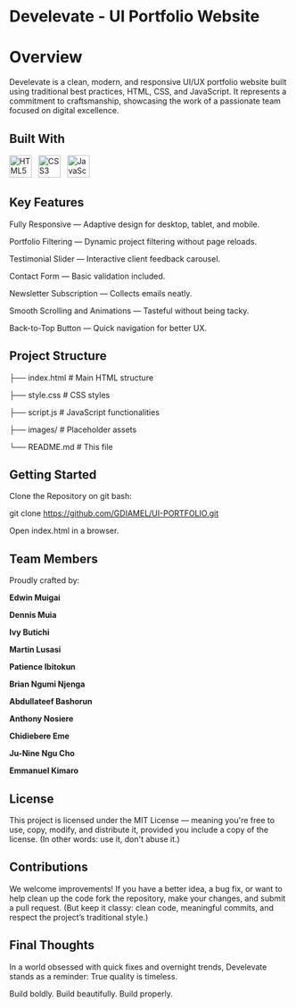 # Develevate - UI Portfolio Website
# Overview
Develevate is a clean, modern, and responsive UI/UX portfolio website built using traditional best practices, HTML, CSS, and JavaScript.
It represents a commitment to craftsmanship, showcasing the work of a passionate team focused on digital excellence.

## Built With

<p align="block">
  <img src="https://cdn.jsdelivr.net/gh/devicons/devicon/icons/html5/html5-original.svg" alt="HTML5" width="40" height="40"/>
  &nbsp;
  <img src="https://cdn.jsdelivr.net/gh/devicons/devicon/icons/css3/css3-original.svg" alt="CSS3" width="40" height="40"/>
  &nbsp;
  <img src="https://cdn.jsdelivr.net/gh/devicons/devicon/icons/javascript/javascript-original.svg" alt="JavaScript" width="40" height="40"/>
</p>

## Key Features
Fully Responsive — Adaptive design for desktop, tablet, and mobile.

Portfolio Filtering — Dynamic project filtering without page reloads.

Testimonial Slider — Interactive client feedback carousel.

Contact Form — Basic validation included.

Newsletter Subscription — Collects emails neatly.

Smooth Scrolling and Animations — Tasteful without being tacky.

Back-to-Top Button — Quick navigation for better UX.

## Project Structure

├── index.html   # Main HTML structure

├── style.css    # CSS styles

├── script.js    # JavaScript functionalities

├── images/      # Placeholder assets

└── README.md    # This file


## Getting Started
Clone the Repository on git bash:

git clone https://github.com/GDIAMEL/UI-PORTFOLIO.git

Open index.html in a browser.


## Team Members

Proudly crafted by:

**Edwin Muigai**

**Dennis Muia**

**Ivy Butichi**

**Martin Lusasi**

**Patience Ibitokun**

**Brian Ngumi Njenga**

**Abdullateef Bashorun**

**Anthony Nosiere**

**Chidiebere Eme**

**Ju-Nine Ngu Cho**

**Emmanuel Kimaro**


## License

This project is licensed under the MIT License — meaning you're free to use, copy, modify, and distribute it, provided you include a copy of the license.
(In other words: use it, don't abuse it.)

## Contributions

We welcome improvements!
If you have a better idea, a bug fix, or want to help clean up the code  fork the repository, make your changes, and submit a pull request.
(But keep it classy: clean code, meaningful commits, and respect the project’s traditional style.)

## Final Thoughts
In a world obsessed with quick fixes and overnight trends, Develevate stands as a reminder:
True quality is timeless.

Build boldly. Build beautifully. Build properly.



